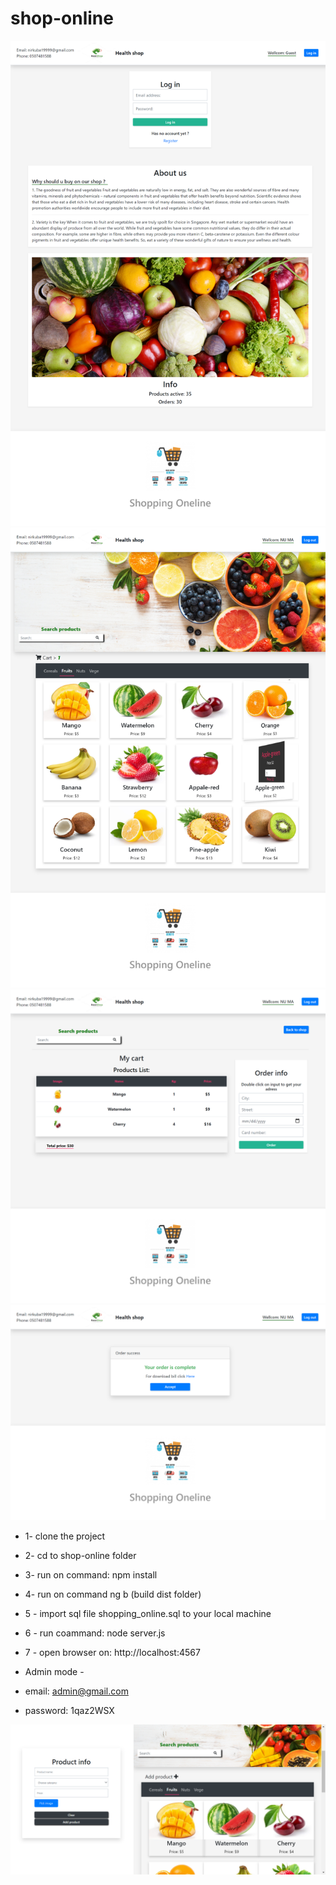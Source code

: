 # shop-online


<img src="screenshot/home-page.png">
<img src="screenshot/SHOP-MAIN.png">
<img src ="screenshot/order.png">
<img src ="screenshot/order-seccess.png">

* 1- clone the project
* 2- cd to shop-online folder
* 3- run on command: npm install
* 4- run on command ng b (build dist folder)
* 5 - import sql file shopping_online.sql to your local machine 
* 6 - run coammand: node server.js
* 7 - open browser on: http://localhost:4567

* Admin mode -  
* email: admin@gmail.com
* password: 1qaz2WSX

<img src ="screenshot/admin.png">